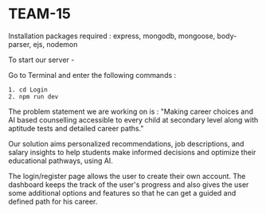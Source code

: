 <h1>TEAM-15</h1>

Installation packages required : express, mongodb, mongoose, body-parser, ejs, nodemon

To start our server - 

Go to Terminal and enter the following commands :

```
1. cd Login
2. npm run dev
```

The problem statement we are working on is : "Making career choices and AI based counselling accessible to every child at secondary level along with aptitude tests and detailed career paths."

Our solution aims personalized recommendations, job descriptions, and salary insights to help students make informed decisions and optimize their educational pathways, using AI. 

The login/register page allows the user to create their own account. The dashboard keeps the track of the user's progress and also gives the user some additional options and features so that he can get a guided and defined path for his career.

